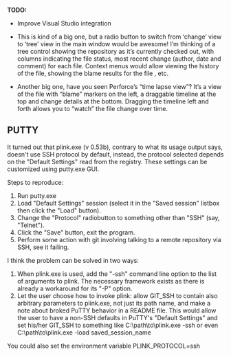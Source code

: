 **TODO:**

- Improve Visual Studio integration

- This is kind of a big one, but a radio button to switch from ‘change’ view to ‘tree’ view in the main window would be awesome!  I’m thinking of a tree control showing the repository as it’s currently checked out, with columns indicating the file status, most recent change (author, date and comment) for each file.  Context menus would allow viewing the history of the file, showing the blame results for the file , etc. 

- Another big one, have you seen Perforce’s “time lapse view”?  It’s a view of the file with “blame” markers on the left, a draggable timeline at the top and change details at the bottom.  Dragging the timeline left and forth allows you to “watch” the file change over time.

## PUTTY

It turned out that plink.exe (v 0.53b), contrary to what its usage output
says, doesn't use SSH protocol by default, instead, the protocol selected
depends on the "Default Settings" read from the registry. These settings
can be customized using putty.exe GUI.


Steps to reproduce:

1. Run putty.exe
2. Load "Default Settings" session (select it in the "Saved session"
listbox then click the "Load" button).
3. Change the "Protocol" radiobutton to something other than "SSH" (say,
"Telnet").
4. Click the "Save" button, exit the program.
5. Perform some action with git involving talking to a remote repository
via SSH, see it failing.


I think the problem can be solved in two ways:

1. When plink.exe is used, add the "-ssh" command line option to the list
of arguments to plink. The necessary framework exists as there is already a
workaround for its "-P" option.
2. Let the user choose how to invoke plink: allow GIT_SSH to contain also
arbitrary parameters to plink.exe, not just its path name, and make a note
about broked PuTTY behavior in a README file. This would allow the user to
have a non-SSH defaults in PuTTY's "Default Settings" and set his/her
GIT_SSH to something like
C:\path\to\plink.exe -ssh
or even
C:\path\to\plink.exe -load saved_session_name

You could also set the environment variable PLINK_PROTOCOL=ssh 